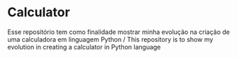 # Calculator
Esse repositório tem como finalidade mostrar  minha evolução na criação de uma calculadora em linguagem Python / This repository is to show my evolution in creating a calculator in Python language

